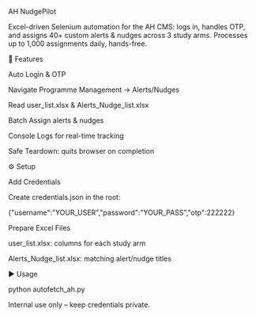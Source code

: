 AH NudgePilot

Excel-driven Selenium automation for the AH CMS: logs in, handles OTP, and assigns 40+ custom alerts & nudges across 3 study arms. Processes up to 1,000 assignments daily, hands-free.

🚀 Features

Auto Login & OTP

Navigate Programme Management → Alerts/Nudges

Read user_list.xlsx & Alerts_Nudge_list.xlsx

Batch Assign alerts & nudges

Console Logs for real-time tracking

Safe Teardown: quits browser on completion

⚙️ Setup

Add Credentials

Create credentials.json in the root:

{"username":"YOUR_USER","password":"YOUR_PASS","otp":222222}

Prepare Excel Files

user_list.xlsx: columns for each study arm

Alerts_Nudge_list.xlsx: matching alert/nudge titles

▶️ Usage

python autofetch_ah.py

Internal use only – keep credentials private.
